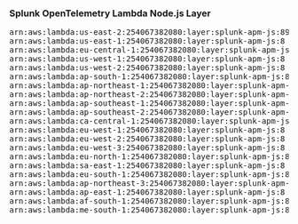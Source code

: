 <h3>Splunk OpenTelemetry Lambda Node.js Layer</h3>

<pre>
arn:aws:lambda:us-east-2:254067382080:layer:splunk-apm-js:89
arn:aws:lambda:us-east-1:254067382080:layer:splunk-apm-js:8
arn:aws:lambda:eu-central-1:254067382080:layer:splunk-apm-js:8
arn:aws:lambda:us-west-1:254067382080:layer:splunk-apm-js:8
arn:aws:lambda:us-west-2:254067382080:layer:splunk-apm-js:8
arn:aws:lambda:ap-south-1:254067382080:layer:splunk-apm-js:8
arn:aws:lambda:ap-northeast-1:254067382080:layer:splunk-apm-js:8
arn:aws:lambda:ap-northeast-2:254067382080:layer:splunk-apm-js:8
arn:aws:lambda:ap-southeast-1:254067382080:layer:splunk-apm-js:8
arn:aws:lambda:ap-southeast-2:254067382080:layer:splunk-apm-js:8
arn:aws:lambda:ca-central-1:254067382080:layer:splunk-apm-js:8
arn:aws:lambda:eu-west-1:254067382080:layer:splunk-apm-js:8
arn:aws:lambda:eu-west-2:254067382080:layer:splunk-apm-js:8
arn:aws:lambda:eu-west-3:254067382080:layer:splunk-apm-js:8
arn:aws:lambda:eu-north-1:254067382080:layer:splunk-apm-js:8
arn:aws:lambda:sa-east-1:254067382080:layer:splunk-apm-js:8
arn:aws:lambda:eu-south-1:254067382080:layer:splunk-apm-js:8
arn:aws:lambda:ap-northeast-3:254067382080:layer:splunk-apm-js:8
arn:aws:lambda:ap-east-1:254067382080:layer:splunk-apm-js:8
arn:aws:lambda:af-south-1:254067382080:layer:splunk-apm-js:8
arn:aws:lambda:me-south-1:254067382080:layer:splunk-apm-js:8
</pre>
